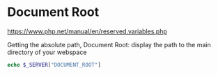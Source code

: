 # Document Root

https://www.php.net/manual/en/reserved.variables.php

Getting the absolute path, Document Root: display the path to the main directory of your webspace


```php
echo $_SERVER["DOCUMENT_ROOT"]
```
